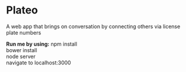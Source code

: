 # Plateo
A web app that brings on conversation by connecting others via license plate numbers

**Run me by using:**
npm install <br />
bower install <br />
node server <br />
navigate to localhost:3000
